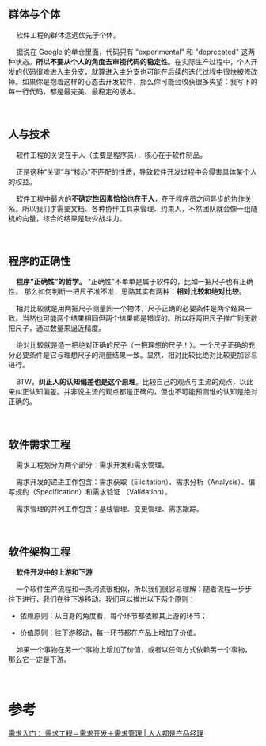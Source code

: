 ## 群体与个体

    软件工程的群体远远优先于个体。

    据说在 Google 的单仓里面，代码只有 "experimental" 和 "deprecated" 这两种状态。**所以不要从个人的角度去审视代码的稳定性**。在实际生产过程中，个人开发的代码很难进入主分支，就算进入主分支也可能在后续的迭代过程中很快被修改掉。如果你是抱着这样的心态去开发软件，那么你可能会收获很多失望：我写下的每一行代码，都是最完美、最稳定的版本。

    

## 人与技术

    软件工程的关键在于人（主要是程序员），核心在于软件制品。

    正是这种“关键”与“核心”不匹配的性质，导致软件开发过程中会侵害具体某个人的权益。

    软件工程中最大的**不确定性因素恰恰也在于人**，在于程序员之间异步的协作关系。所以我们才需要文档、各种协作工具来管理、约束人，不然团队就会像一组随机的向量，综合的结果是缺少战斗力。

    

## 程序的正确性

    **程序“正确性”的哲学。**
“正确性”不单单是属于软件的，比如一把尺子也有正确性。
那么如何判断一把尺子准不准，思路其实有两种：**相对比较和绝对比较**。

    相对比较就是用两把尺子测量同一个物体，尺子正确的必要条件是两个结果一致。当然也可能两个结果相同但两个结果都是错误的。所以将两把尺子推广到无数把尺子，通过数量来逼近精度。

    绝对比较就是造一把绝对正确的尺子（一把理想的尺子！）。一个尺子正确的充分必要条件是它与理想尺子的测量结果一致。显然，相对比较比绝对比较更加容易进行。

    BTW，**纠正人的认知偏差也是这个原理**。比较自己的观点与主流的观点，以此来纠正认知偏差。并非说主流的观点都是正确的，但也不可能预测谁的认知是绝对正确的。

    

## 软件需求工程

    需求工程划分为两个部分：需求开发和需求管理。

    需求开发的递进工作包含：需求获取（Elicitation）、需求分析（Analysis）、编写规约（Specification）和需求验证 （Validation）。

    需求管理的并列工作包含：基线管理、变更管理、需求跟踪。

    

## 软件架构工程

    **软件开发中的上游和下游**

    一个软件生产流程和一条河流很相似，所以我们很容易理解：随着流程一步步往下进行，我们在往下游移动。我们可以推出以下两个原则：

- 依赖原则：从自身的角度看，每个环节都依赖其上游的环节；

- 价值原则：往下游移动，每一环节都在产品上增加了价值。

    如果一个事物在另一个事物上增加了价值，或者以任何方式依赖另一个事物，那么它一定是下游。

    

# 参考

[需求入门： 需求工程＝需求开发＋需求管理 | 人人都是产品经理](https://www.woshipm.com/pd/30370.html)
